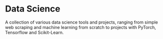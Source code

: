 # Data Science

A collection of various data science tools and projects, ranging from simple web scraping and machine learning from scratch to projects with PyTorch, Tensorflow and Scikit-Learn.
